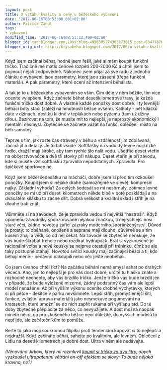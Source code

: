 ```yaml
---
layout: post
title: O vztahu kvality a ceny u běžeckého vybavení
date: '2017-06-16T08:53:00.001+02:00'
author: Patrick Zandl
tags:
- vybavení
modified_time: '2017-06-16T08:53:12.490+02:00'
blogger_id: tag:blogger.com,1999:blog-4956385274303173015.post-6347787053578932541
blogger_orig_url: http://krysabeha.blogspot.com/2017/06/o-vztahu-kvality-ceny-u-bezeckeho.html
---
```


Když jsem začínal běhat, hodně jsem řešil, jaké si mám koupit funkční tričko. Tradičně mě mátlo cenové rozpětí 200-2000 Kč a chtěl jsem to pojmout nějak zodpovědně. Nakonec jsem přijal za své radu z jednoho článku o vybavení: jsou parametry, které jsou zásadní (třeba funkční materiál). A pak parametry, které ocení až intenzivní běhálista.<br /><a name='more'></a><br />A tak je to u běžeckého vybavením se vším. Čím déle v něm běžíte, tím více oceníte vylepšení. Když začnete běhat desetikilometrové trasy, je každé funkční tričko dost dobré. A vlastně každé ponožky dost dobré. I ty levnější běhací boty stačí (záleží na hmotnosti běžce ovšem). Kalhoty - pět kilásků dáte v džínách, desítku klidně v teplákách nebo pyžamu (tam už džíny dřou). Bazírovat na tom, že musíte mít to nejlepší, je naprostý ekonomický i mentální nesmysl. Zbytečně se začnete vázat na funkci oblečení, místo na běh samotný.<br /><br />Teprve s tím, jak roste čas strávený v běhu a vzdálenost jím zdolávaná, začíná jít o detaily. Je to tak všude. Softflašky na vodu: ty levné mají úzké hrdlo, dražší mají široké, aby tam rychle šlo nalít vodu. Ušetříte deset vteřin na občerstvovačce a dvě tři stovky při nákupu. Deset vteřin je při závodu, kde si musíte vzít softflašku zpravidla nepodstatných. Zpravidla. Pro špičkové sportovce ne.<br /><br />Když jsem běžel šedesátku na mácháči, dobře jsem si před tím ozkoušel ponožky. Koupil jsem si nějaké drahé (samozřejmě ve slevě), kompresní najky. Základní výhoda? Za celých šedesát se mi neshrnuly, zatímco levné ponožky se mi už při deseti kilometrech někde blbě v botě poskládají a na dvacátém kilásku to začne dřít. Dobrá velikost a kvalitní sklad i střih je na dlouhé trati znát.<br /><br />Všimněte si na závodech, že je zpravidla vedou ti největší "hastroši". Když opomenu závodníky sponzorované nějakou značkou, ti nejrychlejší nosí staré věci, žádné novotou zářící zázraky moderního sportinženýrství. Důvod je prostý: to oběhané, onošené a seprané mají dlouho, důvěrně se s tím kusem znají a vědí, co od něj čekat. Na závodě se zbytečně neriskuje, že vás bude škrábat trencle nebo rozdírat hydrapack. Brát si vyzkoušené je racionální volba a nové kousky se nejprve otestují při tréninku, čímž se ale taky postupně otahají. Novotou svítící kousky mají začínající běžci a ti, kdo běhají méně - nedávno nakoupili nebo věc ještě neoběhali.<br /><br />Co jsem úvahou chtěl říct? Na začátku běhání nemá smysl sahat po drahých věcech. Ano, jen to nejlepší je pro vás dost dobré, určitě tu hlášku znáte a rozhodně nechcete, aby vás brzdilo tričko. Jenže tričko vás bude brzdit jen v případě, že bude vyloženě mizerné, žádný podstatný čas vám ale lepší model nenažene. Až při vyšším výkonu oceníte drobné vychytávky, kterých si při pětce - desítce v parku nevšimnete. Lepší střih, promyšlenější šití, funkce, zvláštní úprava materiálů jako nesmekavé pogumování na kratasech, které umožní se do nich zapřít rukama při výšlapu atd. Do té doby zbytečně přeplácíte za něco, co nevyužijete. A dost možná naopak minete něco, co pro zkušeného běžce není důležité, do vyšších modelů to nepřijde, ale začátečníkům to pomůže.<br /><br />Berte to jako moji soukromou filipiku proti tendencím kupovat si to nejlepší a nejdražší. Když začínáte běhat, sahejte po kvalitním, ale levném. Oblečení z Lidlu na deseti kilometrech je dobré dost. Ultra v něm ale nedávejte.<br /><br /><i>(Věnováno Jirkovi, který mi rozmluvil <a href="https://www.temposport.cz/termo-triko-on-off-s-kratkym-rukavem-p2153/?cid=44">koupit si tričko za dva litry</a>, abych vyzkoušel ultrapatentní větrání on-off efektem se slovy: To bude nějaká kravina, ne?)</i><br /><br />